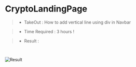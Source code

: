 # CryptoLandingPage

> - TakeOut : How to add vertical line using div in Navbar

> - Time Required : 3 hours !

> - Result :

<br>

![Result](CryptoLandingPage.png)